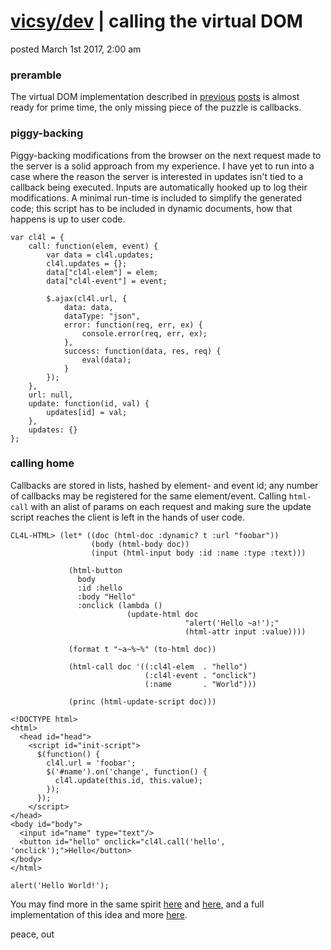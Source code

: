 # [vicsy/dev](https://github.com/codr4life/vicsydev) | calling the virtual DOM
posted March 1st 2017, 2:00 am

### preramble
The virtual DOM implementation described in [previous](https://github.com/codr4life/vicsydev/blob/master/virtual_dom.md) [posts](https://github.com/codr4life/vicsydev/blob/master/syncing_virtual_dom.md) is almost ready for prime time, the only missing piece of the puzzle is callbacks.

### piggy-backing
Piggy-backing modifications from the browser on the next request made to the server is a solid approach from my experience. I have yet to run into a case where the reason the server is interested in updates isn't tied to a callback being executed. Inputs are automatically hooked up to log their modifications. A minimal run-time is included to simplify the generated code; this script has to be included in dynamic documents, how that happens is up to user code.

```
var cl4l = {
    call: function(elem, event) {
        var data = cl4l.updates;
        cl4l.updates = {};
        data["cl4l-elem"] = elem;
        data["cl4l-event"] = event;
        
        $.ajax(cl4l.url, {
            data: data,
            dataType: "json",
            error: function(req, err, ex) {
                console.error(req, err, ex);
            },
            success: function(data, res, req) {
                eval(data);
            }
        });
    },
    url: null,
    update: function(id, val) {
        updates[id] = val;
    },
    updates: {}
};
```

### calling home
Callbacks are stored in lists, hashed by element- and event id; any number of callbacks may be registered for the same element/event. Calling ```html-call``` with an alist of params on each request and making sure the update script reaches the client is left in the hands of user code.

```
CL4L-HTML> (let* ((doc (html-doc :dynamic? t :url "foobar"))
                  (body (html-body doc))
                  (input (html-input body :id :name :type :text)))
       
             (html-button
               body
               :id :hello
               :body "Hello"
               :onclick (lambda ()
                          (update-html doc
                                       "alert('Hello ~a!');"
                                       (html-attr input :value))))
  
             (format t "~a~%~%" (to-html doc))
  
             (html-call doc '((:cl4l-elem  . "hello")
                              (:cl4l-event . "onclick")
                              (:name       . "World")))

             (princ (html-update-script doc)))
             
<!DOCTYPE html>
<html>
  <head id="head">
    <script id="init-script">
      $(function() {
        cl4l.url = 'foobar';
        $('#name').on('change', function() {
          cl4l.update(this.id, this.value);
        });
      });
    </script>
</head>
<body id="body">
  <input id="name" type="text"/>
  <button id="hello" onclick="cl4l.call('hello', 'onclick');">Hello</button>
</body>
</html>

alert('Hello World!');
```

You may find more in the same spirit [here](http://vicsydev.blogspot.de/) and [here](https://github.com/codr4life/vicsydev), and a full implementation of this idea and more [here](https://github.com/codr4life/cl4l).

peace, out
